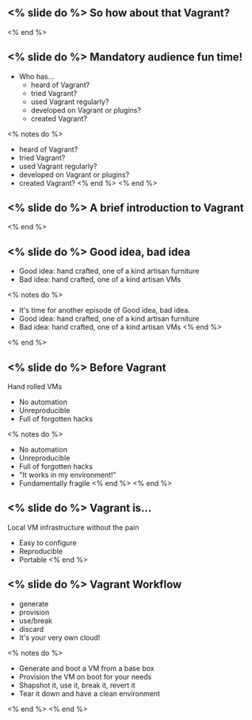 <% slide do %>
So how about that Vagrant?
--------------------------
<% end %>

<% slide do %>
Mandatory audience fun time!
----------------------------

  * Who has...
    * heard of Vagrant?
    * tried Vagrant?
    * used Vagrant regularly?
    * developed on Vagrant or plugins?
    * created Vagrant?

<% notes do %>
  * heard of Vagrant?
  * tried Vagrant?
  * used Vagrant regularly?
  * developed on Vagrant or plugins?
  * created Vagrant?
<% end %>
<% end %>

<% slide do %>
A brief introduction to Vagrant
-------------------------------
<% end %>

<% slide do %>
Good idea, bad idea
-------------------

  * Good idea: hand crafted, one of a kind artisan furniture
  * Bad idea: hand crafted, one of a kind artisan VMs

<% notes do %>
  * It's time for another episode of Good idea, bad idea.
  * Good idea: hand crafted, one of a kind artisan furniture
  * Bad idea: hand crafted, one of a kind artisan VMs
<% end %>

<% end %>

<% slide do %>
Before Vagrant
--------------

Hand rolled VMs

  * No automation
  * Unreproducible
  * Full of forgotten hacks

<% notes do %>
  * No automation
  * Unreproducible
  * Full of forgotten hacks
  * "It works in my environment!"
  * Fundamentally fragile
<% end %>
<% end %>

<% slide do %>
Vagrant is...
-------------

Local VM infrastructure without the pain

  * Easy to configure
  * Reproducible
  * Portable
<% end %>

<% slide do %>
Vagrant Workflow
----------------

  * generate
  * provision
  * use/break
  * discard
  * It's your very own cloud!

<% notes do %>

  * Generate and boot a VM from a base box
  * Provision the VM on boot for your needs
  * Shapshot it, use it, break it, revert it
  * Tear it down and have a clean environment

<% end %>
<% end %>

